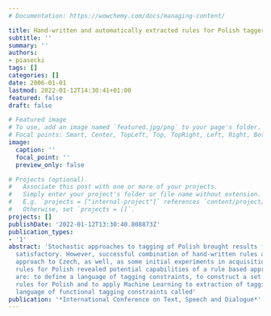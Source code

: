 ```yaml
---
# Documentation: https://wowchemy.com/docs/managing-content/

title: Hand-written and automatically extracted rules for Polish tagger
subtitle: ''
summary: ''
authors:
- piasecki
tags: []
categories: []
date: 2006-01-01
lastmod: 2022-01-12T14:30:41+01:00
featured: false
draft: false

# Featured image
# To use, add an image named `featured.jpg/png` to your page's folder.
# Focal points: Smart, Center, TopLeft, Top, TopRight, Left, Right, BottomLeft, Bottom, BottomRight.
image:
  caption: ''
  focal_point: ''
  preview_only: false

# Projects (optional).
#   Associate this post with one or more of your projects.
#   Simply enter your project's folder or file name without extension.
#   E.g. `projects = ["internal-project"]` references `content/project/deep-learning/index.md`.
#   Otherwise, set `projects = []`.
projects: []
publishDate: '2022-01-12T13:30:40.808873Z'
publication_types:
- '1'
abstract: 'Stochastic approaches to tagging of Polish brought results far from being
  satisfactory. However, successful combination of hand-written rules and a stochastic
  approach to Czech, as well, as some initial experiments in acquisition of tagging
  rules for Polish revealed potential capabilities of a rule based approach. The goals
  are: to define a language of tagging constraints, to construct a set of reduction
  rules for Polish and to apply Machine Learning to extraction of tagging rules. A
  language of functional tagging constraints called'
publication: '*International Conference on Text, Speech and Dialogue*'
---
```

